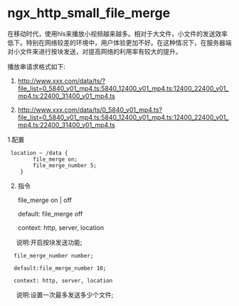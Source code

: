 # ngx_http_small_file_merge

在移动时代，使用hls来播放小视频越来越多。相对于大文件，小文件的发送效率低下。特别在网络较差的环境中，用户体验更加不好。在这种情况下，在服务器端对小文件来进行按块发送，对提高网络的利用率有较大的提升。

播放串请求格式如下:
1. http://www.xxx.com/data/ts/?file_list=0_5840_v01_mp4.ts:5840_12400_v01_mp4.ts:12400_22400_v01_mp4.ts:22400_31400_v01_mp4.ts

2. http://www.xxx.com/data/ts/0_5840_v01_mp4.ts?file_list=0_5840_v01_mp4.ts:5840_12400_v01_mp4.ts:12400_22400_v01_mp4.ts:22400_31400_v01_mp4.ts


1.配置

     location ~ /data {
            file_merge on; 
            file_merge_number 5;   
        }   
        
        
2. 指令
     
      file_merge on | off
      
      default: file_merge off
      
      context: http, server, location
      
      说明:开启按块发送功能;
      
      
      
      file_merge_number number;
      
      default:file_merge_number 10;
      
      context: http, server, location
      
      说明:设置一次最多发送多少个文件;
      

   


